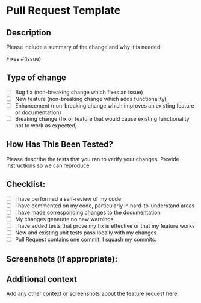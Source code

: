 # Pull Request Template

## Description
Please include a summary of the change and why it is needed.

Fixes #(issue)

## Type of change

- [ ] Bug fix (non-breaking change which fixes an issue)
- [ ] New feature (non-breaking change which adds functionality)
- [ ] Enhancement (non-breaking change which improves an existing feature or documentation)
- [ ] Breaking change (fix or feature that would cause existing functionality not to work as expected)

## How Has This Been Tested?
Please describe the tests that you ran to verify your changes. Provide instructions so we can reproduce.

## Checklist:
- [ ] I have performed a self-review of my code
- [ ] I have commented on my code, particularly in hard-to-understand areas
- [ ] I have made corresponding changes to the documentation
- [ ] My changes generate no new warnings
- [ ] I have added tests that prove my fix is effective or that my feature works
- [ ] New and existing unit tests pass locally with my changes
- [ ] Pull Request contains one commit. I squash my commits.

## Screenshots (if appropriate):

## Additional context
Add any other context or screenshots about the feature request here.
